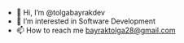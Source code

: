 - 👋 Hi, I’m @tolgabayrakdev
- 👀 I’m interested in Software Development
- 📫 How to reach me bayraktolga28@gmail.com



